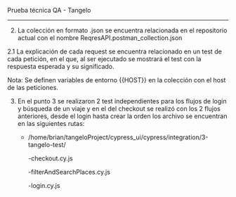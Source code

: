 Prueba técnica QA - Tangelo

---

2. La colección en formato .json se encuentra relacionada en el repositorio actual
   con el nombre ReqresAPI.postman_collection.json

2.1 La explicación de cada request se encuentra relacionado en un test de cada petición,
en el que, al ser ejecutado se mostrará el test con la respuesta esperada y su significado.

Nota: Se definen variables de entorno {{HOST}} en la colección con el host de las peticiones.

3. En el punto 3 se realizaron 2 test independientes para los flujos de login y búsqueda de un viaje
   y en el del checkout se realizó con los 2 flujos anteriores, desde el login hasta crear la orden
   los archivo se encuentran en las siguientes rutas:

   - /home/brian/tangeloProject/cypress_ui/cypress/integration/3-tangelo-test/

     -checkout.cy.js

     -filterAndSearchPlaces.cy.js

     -login.cy.js
